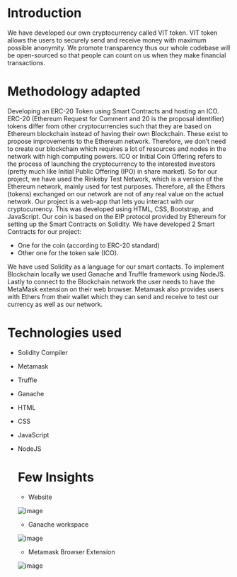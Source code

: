 # Introduction
We have developed our own cryptocurrency called VIT token. VIT token allows the users to securely send and receive money with maximum possible anonymity. We promote transparency thus our whole codebase will be open-sourced so that people can count on us when they make financial transactions.

# Methodology adapted
Developing an ERC-20 Token using Smart Contracts and hosting an ICO.
ERC-20 (Ethereum Request for Comment and 20 is the proposal identifier) tokens differ from other cryptocurrencies such that they are based on Ethereum blockchain instead of having their own Blockchain. These exist to propose improvements to the Ethereum network. Therefore, we don’t need to create our blockchain which requires a lot of resources and nodes in the network with high computing powers.
ICO or Initial Coin Offering refers to the process of launching the cryptocurrency to the interested investors (pretty much like Initial Public Offering (IPO) in share market).
So for our project, we have used the Rinkeby Test Network, which is a version of the Ethereum network, mainly used for test purposes. Therefore, all the Ethers (tokens) exchanged on our network are not of any real value on the actual network.
Our project is a web-app that lets you interact with our cryptocurrency. This was developed using HTML, CSS, Bootstrap, and JavaScript. Our coin is based on the EIP protocol provided by Ethereum for setting up the Smart Contracts on Solidity.
We have developed 2 Smart Contracts for our project:
* One for the coin (according to ERC-20 standard)
* Other one for the token sale (ICO).

We have used Solidity as a language for our smart contacts. To implement Blockchain locally we used Ganache and Truffle framework using NodeJS. Lastly to connect to the Blockchain network the user needs to have the MetaMask extension on their web browser. Metamask also provides users with Ethers from their wallet which they can send and receive to test our currency as well as our network.

# Technologies used

* Solidity Compiler
* Metamask
* Truffle
* Ganache
* HTML
* CSS
* JavaScript
* NodeJS
  
  # Few Insights
  
  * Website
  
  ![image](https://user-images.githubusercontent.com/55598047/155832830-6f985323-730e-4679-87c5-2308764a3117.png)

  * Ganache workspace
  
  ![image](https://user-images.githubusercontent.com/55598047/155832859-28d3a5ee-82c6-4939-86c5-8aa325308258.png)

  * Metamask Browser Extension
  
  ![image](https://user-images.githubusercontent.com/55598047/155832872-e4eb96d4-a45f-460c-aff9-0f1f7fb80fc7.png)

